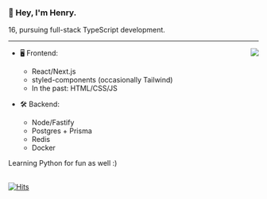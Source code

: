 ### __👋 Hey, I'm Henry.__ 
16, pursuing full-stack TypeScript development.

---

<a href="https://discord.com/users/784002712987369484">
  <img src="https://lanyard-profile-readme.vercel.app/api/784002712987369484?hideTimestamp=true&idleMessage=Just%20chillin'%20at%20the%20moment..." align="right" />
</a>

- 🖥️ Frontend:
  - React/Next.js
  - styled-components (occasionally Tailwind)
  - In the past: HTML/CSS/JS

- 🛠 Backend:
  - Node/Fastify
  - Postgres + Prisma
  - Redis
  - Docker

Learning Python for fun as well :)

\
[![Hits](https://hits.link/hits?url=https://github.com/cnrad&bgLeft=444444&bgRight=575fff&label=visits)](https://hits.link)
